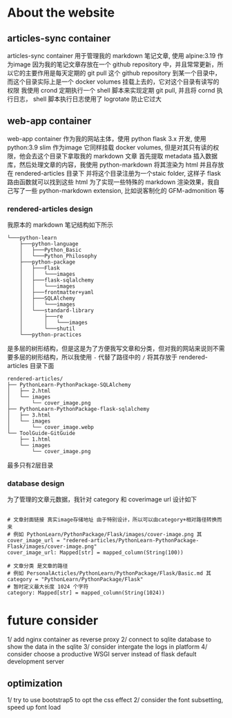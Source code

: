 # About the website

## articles-sync container
articles-sync container 用于管理我的 markdown 笔记文章, 使用 alpine:3.19 作为image
因为我的笔记文章存放在一个 github repository 中，并且常常更新，所以它的主要作用是每天定期的 git pull 这个 github repository 到某一个目录中，而这个目录实际上是一个 docker volumes 挂载上去的，它对这个目录有读写的权限
我使用 crond 定期执行一个 shell 脚本来实现定期 git pull, 并且将 cornd 执行日志， shell 脚本执行日志使用了 logrotate 防止它过大

## web-app container
web-app container 作为我的网站主体，使用 python flask 3.x 开发, 使用 python:3.9 slim 作为image
它同样挂载 docker volumes, 但是对其只有读的权限，他会去这个目录下拿取我的 markdown 文章
首先提取 metadata 插入数据库，然后处理文章的内容，我使用 python-markdown 将其渲染为 html 并且存放在 rendered-articles 目录下
并将这个目录注册为一个staic folder, 这样子 flask 路由函数就可以找到这些 html
为了实现一些特殊的 markdown 渲染效果，我自己写了一些 python-markdown extension, 比如说客制化的 GFM-admonition 等

### rendered-articles design
我原本的 markdown 笔记结构如下所示
```
└───python-learn
    ├───python-language
    │   ├───Python_Basic
    │   └───Python_Philosophy
    ├───python-package
    │   ├───Flask
    │   │   └───images
    │   ├───flask-sqlalchemy
    │   │   └───images
    │   ├───frontmatter+yaml
    │   ├───SQLAlchemy
    │   │   └───images
    │   └───standard-library
    │       ├───re
    │       │   └───images
    │       └───shutil
    └───python-practices
```
是多层的树形结构，但是这是为了方便我写文章和分类，但对我的网站来说则不需要多层的树形结构，所以我使用 `-` 代替了路径中的 `/` 将其存放于 rendered-articles 目录下面
```
rendered-articles/
├── PythonLearn-PythonPackage-SQLAlchemy
│   ├── 2.html
│   └── images
│       └── cover_image.png
├── PythonLearn-PythonPackage-flask-sqlalchemy
│   ├── 3.html
│   └── images
│       └── cover_image.webp
└── ToolGuide-GitGuide
    ├── 1.html
    └── images
        └── cover_image.png
```
最多只有2层目录

### database design

为了管理的文章元数据，我针对 category 和 coverimage url 设计如下
```   
   
# 文章封面链接 真实image存储地址 由于特别设计，所以可以由category+相对路径转换而来
# 例如 PythonLearn/PythonPackage/Flask/images/cover-image.png 其 cover_image_url = "redered-articles/PythonLearn-PythonPackage-Flask/images/cover-image.png"
cover_image_url: Mapped[str] = mapped_column(String(100))

# 文章分类 是文章的路径
# 例如 PersonalActicles/PythonLearn/PythonPackage/Flask/Basic.md 其 category = "PythonLearn/PythonPackage/Flask"
# 暂时定义最大长度 1024 个字符
category: Mapped[str] = mapped_column(String(1024))
```


# future consider

1/ add nginx container as reverse proxy
2/ connect to sqlite database to show the data in the sqlite
3/ consider intergate the logs in platform
4/ consider choose a productive WSGI server instead of flask default development server

## optimization
1/ try to use bootstrap5 to opt the css effect
2/ consider the font subsetting, speed up font load